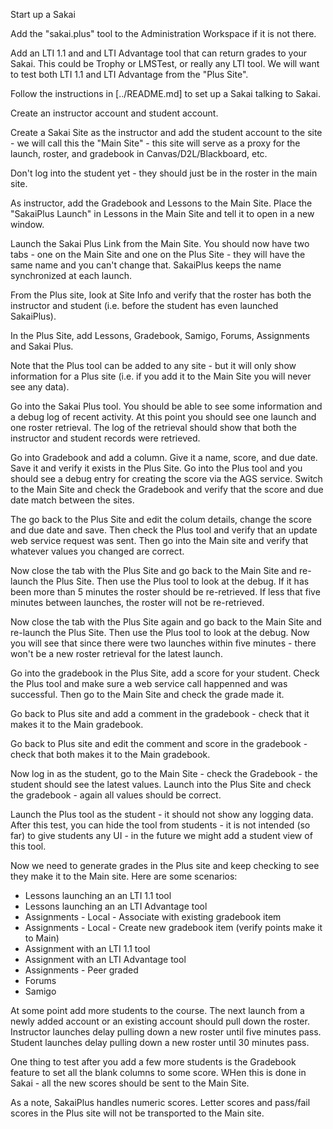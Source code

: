 
Start up a Sakai

Add the "sakai.plus" tool to the Administration Workspace if it is not there.

Add an LTI 1.1 and and LTI Advantage tool that can return grades to your Sakai.  This could
be Trophy or LMSTest, or really any LTI tool.   We will want to test both LTI 1.1 and LTI Advantage
from the "Plus Site".

Follow the instructions in [../README.md] to set up a Sakai talking to Sakai.

Create an instructor account and student account.

Create a Sakai Site as the instructor and add the student account to the site - we will call
this the "Main Site" - this site will serve as a proxy for the launch, roster, and gradebook
in Canvas/D2L/Blackboard, etc.

Don't log into the student yet - they should just be in the roster in the main site.

As instructor, add the Gradebook and Lessons to the Main Site. Place the "SakaiPlus Launch" in Lessons
in the Main Site and tell it to open in a new window.

Launch the Sakai Plus Link from the Main Site. You should now have two tabs - one on the
Main Site and one on the Plus Site - they will have the same name and you can't change that.
SakaiPlus keeps the name synchronized at each launch.

From the Plus site, look at Site Info and verify that the roster has both the instructor and
student (i.e. before the student has even launched SakaiPlus).

In the Plus Site, add Lessons, Gradebook, Samigo, Forums, Assignments and Sakai Plus.

Note that the Plus tool can be added to any site - but it will only show information for
a Plus site (i.e. if you add it to the Main Site you will never see any data).

Go into the Sakai Plus tool.  You should be able to see some information and a debug log of recent
activity.  At this point you should see one launch and one roster retrieval.  The log of the
retrieval should show that both the instructor and student records were retrieved.

Go into Gradebook and add a column.  Give it a name, score, and due date.  Save it and verify it
exists in the Plus Site.  Go into the Plus tool and you should see a debug entry for creating
the score via the AGS service.  Switch to the Main Site and check the Gradebook and verify
that the score and due date match between the sites.

The go back to the Plus Site and edit the colum details, change the score and due date and save.
Then check the Plus tool and verify that an update web service request was sent.  Then go into the
Main site and verify that whatever values you changed are correct.

Now close the tab with the Plus Site and go back to the Main Site and re-launch the Plus
Site.  Then use the Plus tool to look at the debug.  If it has been more than 5 minutes
the roster should be re-retrieved. If less that five minutes between launches, the roster
will not be re-retrieved.

Now close the tab with the Plus Site again and go back to the Main Site and re-launch the Plus
Site.  Then use the Plus tool to look at the debug.  Now you will see that since there
were two launches within five minutes - there won't be a new roster retrieval for the latest
launch.

Go into the gradebook in the Plus Site, add a score for your student.  Check the Plus
tool and make sure a web service call happenned and was successful.  Then go to the
Main Site and check the grade made it.  

Go back to Plus site and add a comment in the gradebook - check that it makes it 
to the Main gradebook.

Go back to Plus site and edit the comment and score in the gradebook - check
that both makes it to the Main gradebook.

Now log in as the student, go to the Main Site - check the Gradebook - the student
should see the latest values.  Launch into the Plus Site and check the gradebook - 
again all values should be correct.

Launch the Plus tool as the student - it should not show any logging data. After this 
test, you can hide the tool from students - it is not intended (so far) to give students
any UI - in the future we might add a student view of this tool.

Now we need to generate grades in the Plus site and keep checking to see they make it to
the Main site.  Here are some scenarios:

* Lessons launching an an LTI 1.1 tool
* Lessons launching an an LTI Advantage tool
* Assignments - Local - Associate with existing gradebook item
* Assignments - Local - Create new gradebook item (verify points make it to Main)
* Assignment with an LTI 1.1 tool
* Assignment with an LTI Advantage tool
* Assignments - Peer graded
* Forums
* Samigo

At some point add more students to the course.   The next launch from a newly added account
or an existing account should pull down the roster.  Instructor launches delay pulling down
a new roster until five minutes pass.  Student launches delay pulling down a new roster
until 30 minutes pass.

One thing to test after you add a few more students is the Gradebook feature to
set all the blank columns to some score.  WHen this is done in Sakai - all the new 
scores should be sent to the Main Site.

As a note, SakaiPlus handles numeric scores.  Letter scores and pass/fail scores in the Plus site
will not be transported to the Main site.


